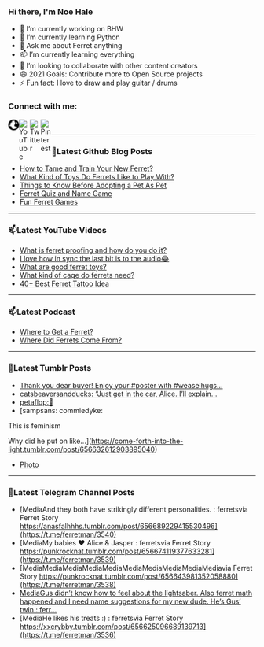 ### Hi there, I'm Noe Hale

- 🔭 I’m currently working on BHW
- 🌱 I’m currently learning Python
- 💬 Ask me about Ferret anything
- 📫 I’m currently learning everything
- 🔭 I’m looking to collaborate with other content creators
- 😄 2021 Goals: Contribute more to Open Source projects
- ⚡ Fun fact: I love to draw and play guitar / drums

### Connect with me:

[<img align="left" alt="ferretvoice.com" width="22px" src="https://raw.githubusercontent.com/iconic/open-iconic/master/svg/globe.svg" />](https://ferretvoice.com)
[<img align="left" alt="YouTube" width="22px" src="https://cdn.jsdelivr.net/npm/simple-icons@v3/icons/youtube.svg" />](https://www.youtube.com/channel/UCk665XTfaMLVwFVWUmgnDiw)
[<img align="left" alt="Twitter" width="22px" src="https://cdn.jsdelivr.net/npm/simple-icons@v3/icons/twitter.svg" />](https://twitter.com/voiceferret)
[<img align="left" alt="Pinterest" width="22px" src="https://cdn.jsdelivr.net/npm/simple-icons@v3/icons/pinterest.svg" />](https://www.pinterest.com/voiceferret/)

<br />

---
### 🔭Latest Github Blog Posts
<!-- GITHUB:START -->
- [How to Tame and Train Your New Ferret?](http://noehale.github.io/how-to-tame-and-train-your-new-ferret/)
- [What Kind of Toys Do Ferrets Like to Play With?](http://noehale.github.io/what-kind-of-toys-do-ferrets-like-to-play-with/)
- [Things to Know Before Adopting a Pet As Pet](http://noehale.github.io/things-to-know-before-adopting-a-pet-as-pet/)
- [Ferret Quiz and Name Game](http://noehale.github.io/ferret-quiz/)
- [Fun Ferret Games](http://noehale.github.io/fun-ferret-games/)
<!-- GITHUB:END -->
---
### 📫Latest YouTube Videos

<!-- YOUTUBE:START -->
- [What is ferret proofing and how do you do it?](https://www.youtube.com/watch?v=81Syh_DJBQQ)
- [I love how in sync the last bit is to the audio😂](https://www.youtube.com/watch?v=WHBeGHwSlGY)
- [What are good ferret toys?](https://www.youtube.com/watch?v=tPxRilBzc0s)
- [What kind of cage do ferrets need?](https://www.youtube.com/watch?v=xzz6hC3sR5A)
- [40+ Best Ferret Tattoo Idea](https://www.youtube.com/watch?v=KIKqduR6Xcs)
<!-- YOUTUBE:END -->

---
### 📫Latest Podcast

<!-- PODCAST:START -->
- [Where to Get a Ferret?](https://anchor.fm/ferretvoice/episodes/Where-to-Get-a-Ferret-erurfu)
- [Where Did Ferrets Come From?](https://anchor.fm/ferretvoice/episodes/Where-Did-Ferrets-Come-From-eruq8g)
<!-- PODCAST:END -->
---
### 📝Latest Tumblr Posts

<!-- TUMBLR:START -->
- [Thank you dear buyer!
Enjoy your #poster with #weaselhugs...](https://come-forth-into-the-light.tumblr.com/post/656723212862980096)
- [catsbeaversandducks:
“Just get in the car, Alice. I’ll explain...](https://come-forth-into-the-light.tumblr.com/post/656700594603671552)
- [petaflop:🍁](https://come-forth-into-the-light.tumblr.com/post/656677927048593408)
- [sampsans:
commiedyke:

This is feminism

Why did he put on like...](https://come-forth-into-the-light.tumblr.com/post/656632612903895040)
- [Photo](https://come-forth-into-the-light.tumblr.com/post/656609996559335424)
<!-- TUMBLR:END -->
---
### 📝Latest Telegram Channel Posts

<!-- TELEGRAM:START -->
- [MediaAnd they both have strikingly different personalities. : ferretsvia Ferret Story https://anasfalhhhs.tumblr.com/post/656689229415530496](https://t.me/ferretman/3540)
- [MediaMy babies ❤️ Alice & Jasper : ferretsvia Ferret Story https://punkrocknat.tumblr.com/post/656674119377633281](https://t.me/ferretman/3539)
- [MediaMediaMediaMediaMediaMediaMediaMediaMediaMediavia Ferret Story https://punkrocknat.tumblr.com/post/656643981352058880](https://t.me/ferretman/3538)
- [MediaGus didn’t know how to feel about the lightsaber. Also ferret math happened and I need name suggestions for my new dude. He’s Gus’ twin : ferr...](https://t.me/ferretman/3537)
- [MediaHe likes his treats :) : ferretsvia Ferret Story https://xxcrybby.tumblr.com/post/656625096689139713](https://t.me/ferretman/3536)
<!-- TELEGRAM:END -->
